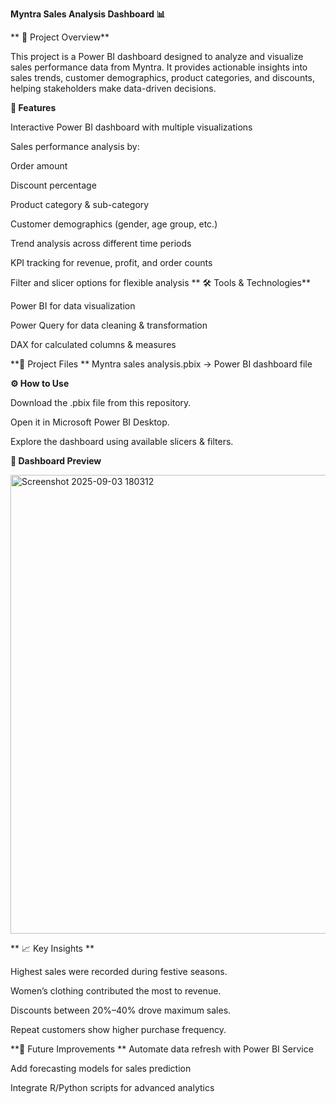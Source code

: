 **Myntra Sales Analysis Dashboard 📊**


**
📌 Project Overview**

This project is a Power BI dashboard designed to analyze and visualize sales performance data from Myntra.
It provides actionable insights into sales trends, customer demographics, product categories, and discounts, helping stakeholders make data-driven decisions.

**🚀 Features**

Interactive Power BI dashboard with multiple visualizations

Sales performance analysis by:

Order amount

Discount percentage

Product category & sub-category

Customer demographics (gender, age group, etc.)

Trend analysis across different time periods

KPI tracking for revenue, profit, and order counts

Filter and slicer options for flexible analysis
**
🛠️ Tools & Technologies**

Power BI for data visualization

Power Query for data cleaning & transformation

DAX for calculated columns & measures

**📂 Project Files
**
Myntra sales analysis.pbix → Power BI dashboard file

**⚙️ How to Use**

Download the .pbix file from this repository.

Open it in Microsoft Power BI Desktop.

Explore the dashboard using available slicers & filters.

**📸 Dashboard Preview**

<img width="1312" height="734" alt="Screenshot 2025-09-03 180312" src="https://github.com/user-attachments/assets/4186c2ef-ddaa-4946-9472-af66cc2b51ae" />

**
📈 Key Insights **

Highest sales were recorded during festive seasons.

Women’s clothing contributed the most to revenue.

Discounts between 20%–40% drove maximum sales.

Repeat customers show higher purchase frequency.

**📑 Future Improvements
**
Automate data refresh with Power BI Service

Add forecasting models for sales prediction

Integrate R/Python scripts for advanced analytics
